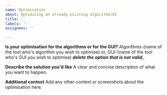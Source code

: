 ```yaml
---
name: Optimisation 
about: Optimising an already existing algorithm/UI
title: ''
labels: ''
assignees: ''

---
```


**Is your optimisation for the algorithms or for the GUI?**
Algorithms-(name of the tool who's algorithm you wish to optimise)
or, GUI-(name of the tool who's GUI you wish to optimise)
___delete the option that is not valid____

**Describe the solution you'd like**
A clear and concise description of what you want to happen.

**Additional context**
Add any other context or screenshots about the optimisation here.
